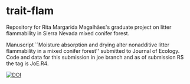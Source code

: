 trait-flam
============

Repository for Rita Margarida Magalhães's graduate project on litter flammability in Sierra Nevada mixed conifer forest.

Manuscript ``Moisture absorption and drying alter nonadditive litter flammability in a mixed conifer forest'' submitted to Journal of Ecology. Code and data for this submission in joe branch and as of submission R$ the tag is JoE.R4. 

[![DOI](https://zenodo.org/badge/17681249.svg)](https://zenodo.org/badge/latestdoi/17681249)




